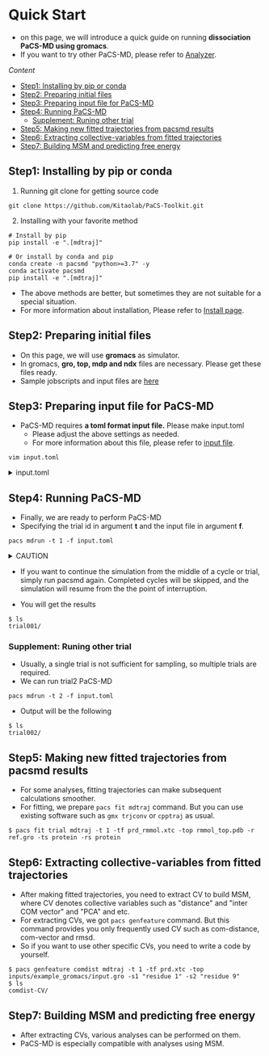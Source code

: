 # Quick Start

- on this page, we will introduce a quick guide on running **dissociation PaCS-MD using gromacs**.
- If you want to try other PaCS-MD, please refer to [Analyzer](reference/analyzer.md).

*Content*
- [Step1: Installing by pip or conda](#step1-installing-by-pip-or-conda)
- [Step2: Preparing initial files](#step2-preparing-initial-files)
- [Step3: Preparing input file for PaCS-MD](#step3-preparing-input-file-for-pacs-md)
- [Step4: Running PaCS-MD](#step4-running-pacs-md)
  - [Supplement: Runing other trial](#supplement-runing-other-trial)
- [Step5: Making new fitted trajectories from pacsmd results](#step5-making-new-fitted-trajectories-from-pacsmd-results)
- [Step6: Extracting collective-variables from fitted trajectories](#step6-extracting-collective-variables-from-fitted-trajectories)
- [Step7: Building MSM and predicting free energy](#step7-building-msm-and-predicting-free-energy)


## Step1: Installing by pip or conda
1. Running git clone for getting source code
~~~shell
git clone https://github.com/Kitaolab/PaCS-Toolkit.git
~~~

2. Installing with your favorite method
```shell
# Install by pip
pip install -e ".[mdtraj]"

# Or install by conda and pip
conda create -n pacsmd "python>=3.7" -y
conda activate pacsmd
pip install -e ".[mdtraj]"
```
- The above methods are better, but sometimes they are not suitable for a special situation.
- For more information about installation, Please refer to [Install page](install.md).


## Step2: Preparing initial files
- On this page, we will use **gromacs** as simulator.
- In gromacs, **gro, top, mdp and ndx** files are necessary. Please get these files ready.
- Sample jobscripts and input files are [here](https://github.com/Kitaolab/PaCS-Toolkit/tree/main/jobscripts)
<!-- - If you want to run quickly, please use [test dataset](). -->


## Step3: Preparing input file for PaCS-MD
- PaCS-MD requires **a toml format input file.** Please make input.toml
  - Please adjust the above settings as needed.
  - For more information about this file, please refer to [input file](reference/inputfile.md).
```shell
vim input.toml
```
<details><summary> input.toml </summary>

```toml
# Input file for PaCS-MD
## basic
# pacsmd settings
## basic
max_cycle = 2                           # Maximum number of cycles to run. (ex. 1, ..., 123, ..., 999)
n_replica = 3                           # Number of replica. (ex. 1, ..., 123, ..., 999)
n_parallel = 3                          # Number of replica which are calculated at a time
skip_frame = 1                          # Frequency of frames used for ranking among trajectories
centering = true                        # Whether to move the molecule to the center
centering_selection = "protein"         # Name of molecule to move in the center
working_dir = "./."                     # Directory where pacsmd will run

## simulator
simulator = "gromacs"                   # Software used inside PaCS-MD
cmd_mpi = "mpirun -np 4"                # Commands for MPI such as mpirun, blank is OK
cmd_serial = "gmx_mpi mdrun -ntomp 6"   # Commands to run the simulator serially
cmd_parllel = "gmx_mpi mdrun -ntomp 6"  # Commands to run the simulator parallelly
structure = "input.gro"                 # Structural file such as gro, pdb, rst7, etc.
topology = "topol.top"                  # Topology file such as top, parm7, psf, etc.
mdconf = "parameter.mdp"                # Parameter file such as mdp, mdin, namd, etc.
index_file = ".index.ndx"               # Gromacs index file
trajectory_extension = ".xtc"           # Trajectory file extension. ("." is necessary)

## analyzer
type = "dissociation"                   # Evaluation type
threshold = 100                         # CV threshold for determining to terminate a trial
skip_frame = 1                          #  How many frames to skip when ranking CVs
analyzer = "mdtraj"                     # Trajectory tool used to calculate the evaluation type
selection1 = "resid 1 to 5"             # Selection string for specified group in trajectories
selection2 = "resid 6 to 10"            # Selection string for specified group in trajectories

## postprocess
genrepresent = true                     #  Whether genrepresent is executed after trial
rmmol = true                            #  Whether rmmol is executed after each cycle
keep_selection = "not water"            #  Molecular name or index group to be left in the trajectory when rmmol
rmfile = true                           #  Whether rmfile is executed after trial
```

</details>


## Step4: Running PaCS-MD
- Finally, we are ready to perform PaCS-MD
- Specifying the trial id in argument **t** and the input file in argument **f**.
```shell
pacs mdrun -t 1 -f input.toml
```

<details><summary> CAUTION </summary>
In this case, the total core will be 24.

So, 8 cores will be used in each 3 replica at once. (24 / 3 = 8 cores)
</details>


- If you want to continue the simulation from the middle of a cycle or trial, simply run pacsmd again. Completed cycles will be skipped, and the simulation will resume from the the point of interruption.

- You will get the results
~~~shell
$ ls
trial001/
~~~

### Supplement: Runing other trial
- Usually, a single trial is not sufficient for sampling, so multiple trials are required.
- We can run trial2 PaCS-MD
```shell
pacs mdrun -t 2 -f input.toml
```

- Output will be the following
```shell
$ ls
trial002/
```

## Step5: Making new fitted trajectories from pacsmd results
- For some analyses, fitting trajectories can make subsequent calculations smoother.
- For fitting, we prepare `pacs fit mdtraj` command. But you can use existing software such as `gmx trjconv` or `cpptraj` as usual.
```shell
$ pacs fit trial mdtraj -t 1 -tf prd_rmmol.xtc -top rmmol_top.pdb -r ref.gro -ts protein -rs protein
```

## Step6: Extracting collective-variables from fitted trajectories
- After making fitted trajectories, you need to extract CV to build MSM, where CV denotes collective variables such as "distance" and "inter COM vector" and "PCA" and etc.
- For extracting CVs, we got `pacs genfeature` command. But this command provides you only frequently used CV such as com-distance, com-vector and rmsd.
- So if you want to use other specific CVs, you need to write a code by yourself.

~~~shell
$ pacs genfeature comdist mdtraj -t 1 -tf prd.xtc -top inputs/example_gromacs/input.gro -s1 "residue 1" -s2 "residue 9" 
$ ls
comdist-CV/
~~~


## Step7: Building MSM and predicting free energy
- After extracting CVs, various analyses can be performed on them. 
- PaCS-MD is especially compatible with analyses using MSM.


